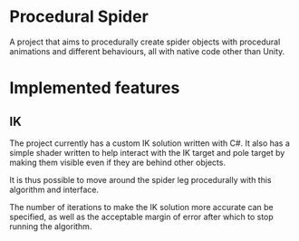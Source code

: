 # Procedural Spider
 
A project that aims to procedurally create spider objects with procedural animations and different behaviours, all with native code other than Unity.

# Implemented features

## IK

The project currently has a custom IK solution written with C#. It also has a simple shader written to help interact with the IK target and pole target by making them visible even if they are behind other objects. 

It is thus possible to move around the spider leg procedurally with this algorithm and interface. 


The number of iterations to make the IK solution more accurate can be specified, as well as the acceptable margin of error after which to stop running the algorithm. 
